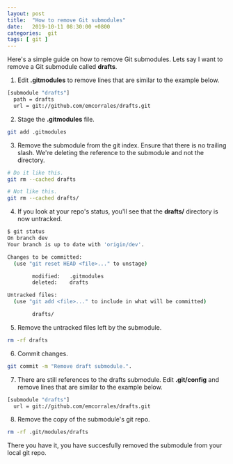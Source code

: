 ```yaml
---
layout: post
title:  "How to remove Git submodules"
date:   2019-10-11 08:30:00 +0800
categories:  git
tags: [ git ]
---
```

Here's a simple guide on how to remove Git submodules. Lets say I want to remove a Git submodule called **drafts**.

1. Edit **.gitmodules** to remove lines that are similar to the example below.
```bash
[submodule "drafts"]
  path = drafts
  url = git://github.com/emcorrales/drafts.git
```

2. Stage the **.gitmodules** file.
```bash
git add .gitmodules
```
3. Remove the submodule from the git index. Ensure that there is no trailing slash. We're deleting the reference to the submodule and not the directory.
```bash
# Do it like this.
git rm --cached drafts

# Not like this.
git rm --cached drafts/
```
4. If you look at your repo's status, you'll see that the **drafts/** directory is now untracked.
```bash
$ git status
On branch dev
Your branch is up to date with 'origin/dev'.

Changes to be committed:
  (use "git reset HEAD <file>..." to unstage)

        modified:   .gitmodules
        deleted:    drafts

Untracked files:
  (use "git add <file>..." to include in what will be committed)

        drafts/
```
5. Remove the untracked files left by the submodule.
```bash
rm -rf drafts
```
6. Commit changes.
```bash
git commit -m "Remove draft submodule.".
```
7. There are still references to the drafts submodule. Edit **.git/config** and remove lines that are similar to the example below.
```bash
[submodule "drafts"]
  url = git://github.com/emcorrales/drafts.git
```
8. Remove the copy of the submodule's git repo.
```bash
rm -rf .git/modules/drafts
```
There you have it, you have succesfully removed the submodule from your local
git repo.
